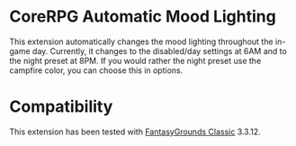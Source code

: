 # CoreRPG Automatic Mood Lighting
This extension automatically changes the mood lighting throughout the in-game day. Currently, it changes to the disabled/day settings at 6AM and to the night preset at 8PM.
If you would rather the night preset use the campfire color, you can choose this in options.

# Compatibility
This extension has been tested with [FantasyGrounds Classic](https://www.fantasygrounds.com/home/FantasyGroundsClassic.php) 3.3.12.
